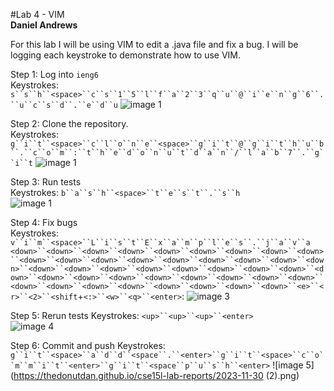 #Lab 4 - VIM  
**Daniel Andrews**  

For this lab I will be using VIM to edit a .java file and fix a bug. I will be logging each keystroke to demonstrate how to use VIM.  

Step 1: Log into `ieng6`  
Keystrokes: `s``s``h``<space>``c``s``1``5``l``f``a``2``3``q``u``@``i``e``n``g``6``.``u``c``s``d``.``e``d``u`
![image 1](https://thedonutdan.github.io/cse15l-lab-reports/2023-11-30.png)

Step 2: Clone the repository.  
Keystrokes: `g``i``t``<space>``c``l``o``n``e``<space>``g``i``t``@``g``i``t``h``u``b``.``c``o``m``:``t``h``e``d``o``n``u``t``d``a``n``/``l``a``b``7``.``g``i``t`
![image 1](https://thedonutdan.github.io/cse15l-lab-reports/sshandclone.png)

Step 3: Run tests  
Keystrokes: `b``a``s``h``<space>``t``e``s``t``.``s``h`  
![image 1](https://thedonutdan.github.io/cse15l-lab-reports/step6.png)

Step 4: Fix bugs  
Keystrokes: `v``i``m``<space>``L``i``s``t``E``x``a``m``p``l``e``s``.``j``a``v``a`  
`<down>``<down>``<down>``<down>``<down>``<down>``<down>``<down>``<down>``<down>``<down>``<down>``<down>``<down>``<down>``<down>``<down>``<down>``<down>``<down>``<down>``<down>``<down>``<down>``<down>``<down>``<down>``<down>``<down>``<down>``<down>``<down>``<down>``<down>``<down>``<down>``<down>``<down>``<down>``<down>``<down>``<down>``<down>``<e>``<r>``<2>``<shift`+`<:>``<w>``<q>``<enter>`:
![image 3](https://thedonutdan.github.io/cse15l-lab-reports/step7.png)

Step 5: Rerun tests
Keystrokes: `<up>``<up>``<up>``<enter>`  
![image 4](https://thedonutdan.github.io/cse15l-lab-reports/step8.png)

Step 6: Commit and push
Keystrokes: `g``i``t``<space>``a``d``d``<space``.``<enter>``g``i``t``<space>``c``o``m``m``i``t``<enter>``g``i``t``<space``p``u``s``h``<enter>`
![image 5](https://thedonutdan.github.io/cse15l-lab-reports/2023-11-30 (2).png)
